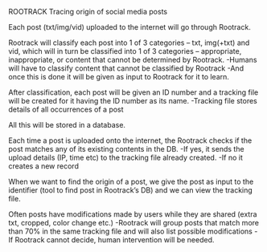 ROOTRACK
Tracing origin of social media posts

Each post (txt/img/vid) uploaded to the internet will go through Rootrack.

Rootrack will classify each post into 1 of 3 categories – txt, img(+txt) and vid, which will in turn be classified into 1 of 3 categories – appropriate, inappropriate, or content that cannot be determined by Rootrack.
-Humans will have to classify content that cannot be classified by Rootrack
-And once this is done it will be given as input to Rootrack for it to learn.

After classification, each post will be given an ID number and a tracking file will be created for it having the ID number as its name. 
-Tracking file stores details of all occurrences of a post 

All this will be stored in a database.

Each time a post is uploaded onto the internet, the Rootrack checks if the post matches any of its existing contents in the DB.
-If yes, it sends the upload details (IP, time etc) to the tracking file already created.
-If no it creates a new record

When we want to find the origin of a post, we give the post as input to the identifier (tool to find post in Rootrack’s DB) and we can view the tracking file.

Often posts have modifications made by users while they are shared (extra txt, cropped, color change etc.)
-Rootrack will group posts that match more than 70% in the same tracking file and will also list possible modifications
-If Rootrack cannot decide, human intervention will be needed.


